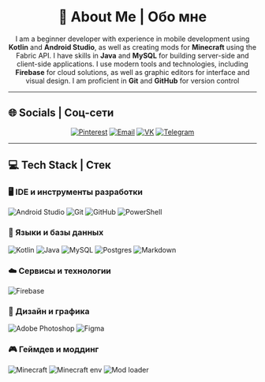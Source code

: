 <h1 align="center">💫 About Me | Обо мне</h1>

<p align="center">
I am a beginner developer with experience in mobile development using <b>Kotlin</b> and <b>Android Studio</b>, as well as creating mods for <b>Minecraft</b> using the Fabric API.
I have skills in <b>Java</b> and <b>MySQL</b> for building server-side and client-side applications.
I use modern tools and technologies, including <b>Firebase</b> for cloud solutions, as well as graphic editors for interface and visual design.
I am proficient in <b>Git</b> and <b>GitHub</b> for version control
</p>

---

## 🌐 Socials | Соц-сети
<p align="center">
<a href="https://pinterest.com/YGOLOK"><img src="https://img.shields.io/badge/Pinterest-%23E60023.svg?logo=Pinterest&logoColor=white" alt="Pinterest"/></a>
<a href="mailto:igor6666nasybulla@gmail.com"><img src="https://img.shields.io/badge/Email-D14836?logo=gmail&logoColor=white" alt="Email"/></a>
<a href="https://vk.com/kk1llthate"><img src="https://img.shields.io/badge/Vkontakte-003f5c?style=for-the-badge&logo=Vk&logoColor=white" alt="VK"/></a>
<a href="https://t.me/kk1llthate"><img src="https://img.shields.io/badge/Telegram-0088cc?style=for-the-badge&logo=Telegram&logoColor=white" alt="Telegram"/></a>
</p>

---

## 💻 Tech Stack | Стек

### 🖥 IDE и инструменты разработки
![Android Studio](https://img.shields.io/badge/android%20studio-346ac1?style=for-the-badge&logo=android%20studio&logoColor=white)
![Git](https://img.shields.io/badge/git-%23F05033.svg?style=for-the-badge&logo=git&logoColor=white)
![GitHub](https://img.shields.io/badge/github-%23121011.svg?style=for-the-badge&logo=github&logoColor=white)
![PowerShell](https://img.shields.io/badge/PowerShell-%235391FE.svg?style=for-the-badge&logo=powershell&logoColor=white)

### 💾 Языки и базы данных
![Kotlin](https://img.shields.io/badge/kotlin-%237F52FF.svg?style=for-the-badge&logo=kotlin&logoColor=white)
![Java](https://img.shields.io/badge/java-%23ED8B00.svg?style=for-the-badge&logo=openjdk&logoColor=white)
![MySQL](https://img.shields.io/badge/mysql-4479A1.svg?style=for-the-badge&logo=mysql&logoColor=white)
![Postgres](https://img.shields.io/badge/Postgres-%23316192.svg?style=for-the-badge&logo=postgresql&logoColor=white)
![Markdown](https://img.shields.io/badge/markdown-%23000000.svg?style=for-the-badge&logo=markdown&logoColor=white)

### ☁️ Сервисы и технологии
![Firebase](https://img.shields.io/badge/firebase-%23039BE5.svg?style=for-the-badge&logo=firebase)

### 🎨 Дизайн и графика
![Adobe Photoshop](https://img.shields.io/badge/adobe%20photoshop-%2331A8FF.svg?style=for-the-badge&logo=adobe%20photoshop&logoColor=white)
![Figma](https://img.shields.io/badge/figma-%23F24E1E.svg?style=for-the-badge&logo=figma&logoColor=white)

### 🎮 Геймдев и моддинг
![Minecraft](https://img.shields.io/badge/Minecraft-%232ebd59?style=for-the-badge&logo=minecraft&logoColor=white)
![Minecraft env](https://img.shields.io/badge/environment-client%2C%20opt%20server-536a9e?style=flat-square)
![Mod loader](https://img.shields.io/badge/mod%20loader-fabric-d64541?style=flat-square)
